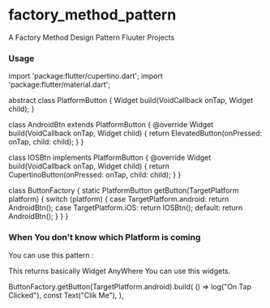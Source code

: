 # factory_method_pattern

A Factory Method Design Pattern Fluuter Projects 

### Usage

import 'package:flutter/cupertino.dart';
import 'package:flutter/material.dart';

abstract class PlatformButton {
  Widget build(VoidCallback onTap, Widget child);
}

class AndroidBtn extends PlatformButton {
  @override
  Widget build(VoidCallback onTap, Widget child) {
    return ElevatedButton(onPressed: onTap, child: child);
  }
}

class IOSBtn implements PlatformButton {
  @override
  Widget build(VoidCallback onTap, Widget child) {
    return CupertinoButton(onPressed: onTap, child: child);
  }
}

class ButtonFactory {
  static PlatformButton getButton(TargetPlatform platform) {
    switch (platform) {
      case TargetPlatform.android:
        return AndroidBtn();
      case TargetPlatform.iOS:
        return IOSBtn();
      default:
        return AndroidBtn();
    }
  }
}
### When You don't know which Platform is coming

You can use this pattern :

This returns basically Widget AnyWhere You can use this widgets.

ButtonFactory.getButton(TargetPlatform.android).build(
            () => log("On Tap Clicked"),
            const Text("Clik Me"),
          ),
